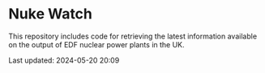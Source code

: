 # Nuke Watch

This repository includes code for retrieving the latest information available on the output of EDF nuclear power plants in the UK.

Last updated: 2024-05-20 20:09